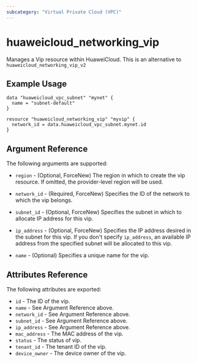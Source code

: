 ```yaml
---
subcategory: "Virtual Private Cloud (VPC)"
---
```


# huaweicloud\_networking\_vip

Manages a Vip resource within HuaweiCloud.
This is an alternative to `huaweicloud_networking_vip_v2`

## Example Usage

```hcl
data "huaweicloud_vpc_subnet" "mynet" {
  name = "subnet-default"
}

resource "huaweicloud_networking_vip" "myvip" {
  network_id = data.huaweicloud_vpc_subnet.mynet.id
}
```

## Argument Reference

The following arguments are supported:

* `region` - (Optional, ForceNew) The region in which to create the vip resource.
    If omitted, the provider-level region will be used.

* `network_id` - (Required, ForceNew) Specifies the ID of the network to which the vip belongs.

* `subnet_id` - (Optional, ForceNew) Specifies the subnet in which to allocate IP address for this vip.

* `ip_address` - (Optional, ForceNew) Specifies the IP address desired in the subnet for this vip.
    If you don't specify `ip_address`, an available IP address from
    the specified subnet will be allocated to this vip.

* `name` - (Optional) Specifies a unique name for the vip.

## Attributes Reference

The following attributes are exported:

* `id` - The ID of the vip.
* `name` - See Argument Reference above.
* `network_id` - See Argument Reference above.
* `subnet_id` - See Argument Reference above.
* `ip_address` - See Argument Reference above.
* `mac_address` - The MAC address of the vip.
* `status` - The status of vip.
* `tenant_id` - The tenant ID of the vip.
* `device_owner` - The device owner of the vip.
